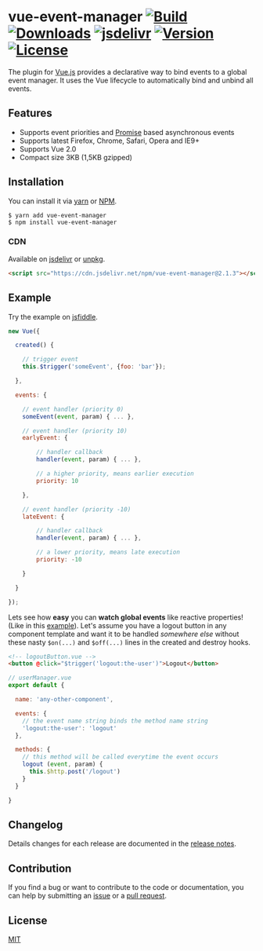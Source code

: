 # vue-event-manager [![Build](https://circleci.com/gh/pagekit/vue-event-manager.svg?style=shield)](https://circleci.com/gh/pagekit/vue-event-manager) [![Downloads](https://img.shields.io/npm/dm/vue-event-manager.svg)](https://www.npmjs.com/package/vue-event-manager) [![jsdelivr](https://data.jsdelivr.com/v1/package/npm/vue-event-manager/badge?style=rounded)](https://www.jsdelivr.com/package/npm/vue-event-manager) [![Version](https://img.shields.io/npm/v/vue-event-manager.svg)](https://www.npmjs.com/package/vue-event-manager) [![License](https://img.shields.io/npm/l/vue-event-manager.svg)](https://www.npmjs.com/package/vue-event-manager)

The plugin for [Vue.js](http://vuejs.org) provides a declarative way to bind events to a global event manager. It uses the Vue lifecycle to automatically bind and unbind all events.

## Features

- Supports event priorities and [Promise](https://developer.mozilla.org/en-US/docs/Web/JavaScript/Reference/Global_Objects/Promise) based asynchronous events
- Supports latest Firefox, Chrome, Safari, Opera and IE9+
- Supports Vue 2.0
- Compact size 3KB (1,5KB gzipped)

## Installation
You can install it via [yarn](https://yarnpkg.com) or [NPM](https://npmjs.org).
```
$ yarn add vue-event-manager
$ npm install vue-event-manager
```

### CDN
Available on [jsdelivr](https://cdn.jsdelivr.net/npm/vue-event-manager@2.1.3) or [unpkg](https://unpkg.com/vue-event-manager@2.1.3).
```html
<script src="https://cdn.jsdelivr.net/npm/vue-event-manager@2.1.3"></script>
```

## Example
Try the example on [jsfiddle](https://jsfiddle.net/gh/get/library/pure/pagekit/vue-event-manager/tree/master/examples/demo/).
```js
new Vue({

  created() {

    // trigger event
    this.$trigger('someEvent', {foo: 'bar'});

  },

  events: {

    // event handler (priority 0)
    someEvent(event, param) { ... },

    // event handler (priority 10)
    earlyEvent: {

        // handler callback
        handler(event, param) { ... },

        // a higher priority, means earlier execution
        priority: 10

    },

    // event handler (priority -10)
    lateEvent: {

        // handler callback
        handler(event, param) { ... },

        // a lower priority, means late execution
        priority: -10

    }

  }

});
```

Lets see how **easy** you can **watch global events** like reactive properties! (Like in this [example](https://vuejs.org/v2/examples/commits.html)).
Let's assume you have a logout button in any component template and want it to be handled *somewhere else* without these nasty `$on(...)` and `$off(...)` lines in the created and destroy hooks.

```html
<!-- logoutButton.vue -->
<button @click="$trigger('logout:the-user')">Logout</button>
```

```js
// userManager.vue
export default {

  name: 'any-other-component',

  events: {
    // the event name string binds the method name string
    'logout:the-user': 'logout'
  },

  methods: {
    // this method will be called everytime the event occurs
    logout (event, param) {
      this.$http.post('/logout')
    }
  }

}
```

## Changelog

Details changes for each release are documented in the [release notes](https://github.com/pagekit/vue-event-manager/releases).

## Contribution

If you find a bug or want to contribute to the code or documentation, you can help by submitting an [issue](https://github.com/pagekit/vue-event-manager/issues) or a [pull request](https://github.com/pagekit/vue-event-manager/pulls).

## License

[MIT](http://opensource.org/licenses/MIT)
